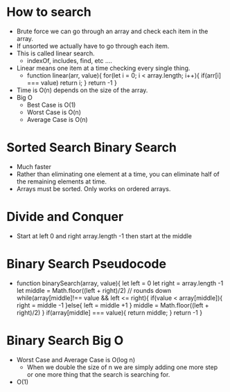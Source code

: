 # How to search
- Brute force we can go through an array and check each item in the array.
- If unsorted we actually have to go through each item.
- This is called linear search.
    - indexOf, includes, find, etc ....
- Linear means one item at a time checking every single thing.
    - function linear(arr, value){
        for(let i = 0; i < array.length; i++){
            if(arr[i] === value) return i;
        }
        return -1
    }
- Time is O(n) depends on the size of the array.
- Big O
    - Best Case is O(1)
    - Worst Case is O(n)
    - Average Case is O(n)

# Sorted Search Binary Search
- Much faster
- Rather than eliminating one element at a time, you can eliminate half of the remaining elements at time.
- Arrays must be sorted. Only works on ordered arrays.
# Divide and Conquer
- Start at left 0 and right array.length -1 then start at the middle

# Binary Search Pseudocode
- function binarySearch(array, value){
    let left = 0
    let right = array.length -1
    let middle = Math.floor((left + right)/2)  // rounds down
    while(array[middle]!== value && left <= right){
        if(value < array[middle]){
            right = middle -1
        }else{
            left = middle +1
        }
        middle = Math.floor((left + right)/2) 
    }
    if(array[middle] === value){
        return middle;
    }
    return -1
}

# Binary Search Big O
- Worst Case and Average Case is O(log n)
    - When we double the size of n we are simply adding one more step or one more thing that the search is searching for.
- O(1)
